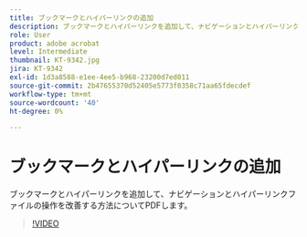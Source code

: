 ```yaml
---
title: ブックマークとハイパーリンクの追加
description: ブックマークとハイパーリンクを追加して、ナビゲーションとハイパーリンクファイルの操作を改善する方法についてPDFします
role: User
product: adobe acrobat
level: Intermediate
thumbnail: KT-9342.jpg
jira: KT-9342
exl-id: 1d3a8588-e1ee-4ee5-b968-23200d7ed011
source-git-commit: 2b47655370d52405e5773f0358c71aa65fdecdef
workflow-type: tm+mt
source-wordcount: '40'
ht-degree: 0%

---
```


# ブックマークとハイパーリンクの追加

ブックマークとハイパーリンクを追加して、ナビゲーションとハイパーリンクファイルの操作を改善する方法についてPDFします。

>[!VIDEO](https://video.tv.adobe.com/v/340837?quality=12&learn=on&hidetitle=true)
